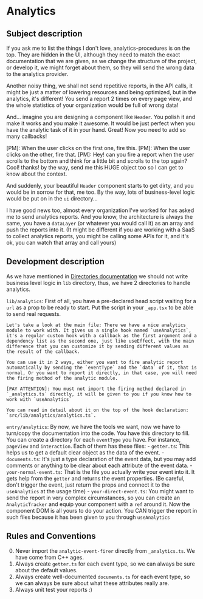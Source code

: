 # Analytics

## Subject description

If you ask me to list the things I don't love, analytics-procedures is on the top. They are hidden in the UI, although they need to match the exact documentation that we are given, as we change the structure of the project, or develop it, we might forget about them, so they will send the wrong data to the analytics provider.

Another noisy thing, we shall not send repetitive reports, in the API calls, it might be just a matter of lowering resources and being optimized, but in the analytics, it's different! You send a report 2 times on every page view, and the whole statistics of your organization would be full of wrong data!

And... imagine you are designing a component like `Header`. You polish it and make it works and you make it awesome. It would be just perfect when you have the analytic task of it in your hand. Great! Now you need to add so many callbacks!

[PM]: When the user clicks on the first one, fire this.
[PM]: When the user clicks on the other, fire that.
[PM]: Hey! can you fire a report when the user scrolls to the bottom and think for a little bit and scrolls to the top again? Cool! thanks! by the way, send me this HUGE object too so I can get to know about the context.

And suddenly, your beautiful `Header` component starts to get dirty, and you would be in sorrow for that, me too. By the way, lots of business-level logic would be put on in the `ui` directory...

I have good news too, almost every organization I've worked for has asked me to send analytics reports. And you know, the architecture is always the same, you have a `dataLayer` (or whatever you would call it) as an array and push the reports into it. (It might be different if you are working with a SaaS to collect analytics reports, you might be calling some APIs for it, and it's ok, you can watch that array and call yours)

## Development description

As we have mentioned in [Directories documentation](https://github.com/movahedan/next-boilerplate/blob/main/docs/directories.md "Rule 9") we should not write business level logic in `lib` directory, thus, we have 2 directories to handle analytics.

`lib/analytics`:
    First of all, you have a pre-declared head script waiting for a `url` as a prop to be ready to start. Put the script in your `_app.tsx` to be able to send real requests.

    Let's take a look at the main file: There we have a nice analytics module to work with. It gives us a single hook named `useAnalytics`, it's a regular custom hook with a callback as the first argument and a dependency list as the second one, just like useEffect, with the main difference that you can customize it by sending different values as the result of the callback.

    You can use it in 2 ways, either you want to fire analytic report automatically by sending the `eventType` and the `data` of it, that is normal, Or you want to report it directly, in that case, you will need the firing method of the analytic module.

    [PAY ATTENTION]: You must not import the firing method declared in `_analytics.ts` directly, it will be given to you if you know how to work with `useAnalytics`

    You can read in detail about it on the top of the hook declaration: `src/lib/analytics/analytics.ts`.
`entry/analytics`:
    By now, we have the tools we want, now we have to turn/copy the documentation into the code. You have this directory to fill. You can create a directory for each `eventType` you have. For instance, `pageView` and `interaction`. Each of them has these files:
        - `getter.ts`: This helps us to get a default clear object as the data of the event.
        - `documents.ts`: It's just a type declaration of the event data, but you may add comments or anything to be clear about each attribute of the event data.
        - `your-normal-event.ts`: That is the file you actually write your event into it. It gets help from the `getter` and returns the event properties. (Be careful, don't trigger the event, just return the props and connect it to the `useAnalytics` at the usage time)
        - `your-direct-event.ts`: You might want to send the report in very complex circumstances, so you can create an `AnalyticTracker` and equip your component with a `ref` around it. Now the component DOM is all yours to do your action. You CAN trigger the report in such files because it has been given to you through `useAnalytics`

## Rules and Conventions

0. Never import the `analytic-event-firer` directly from `_analytics.ts`. We have come from C++ ages.
1. Always create `getter.ts` for each event type, so we can always be sure about the default values.
2. Always create well-documented `documents.ts` for each event type, so we can always be sure about what these attributes really are.
3. Always unit test your reports :)
